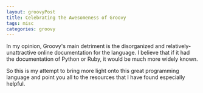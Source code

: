 ```yaml
---
layout: groovyPost
title: Celebrating the Awesomeness of Groovy
tags: misc
categories: groovy
---
```


In my opinion, Groovy's main detriment is the disorganized and relatively-unattractive
online documentation for the language. I believe that if it had the documentation of
Python or Ruby, it would be much more widely known.

So this is my attempt to bring more light onto this great programming language and point
you all to the resources that I have found especially helpful.
